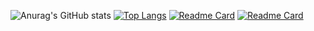 ![Anurag's GitHub stats](https://github-readme-stats.vercel.app/api?username=komarapc&show_icons=true&theme=one_dark_pro)
[![Top Langs](https://github-readme-stats.vercel.app/api/top-langs/?username=komarapc&layout=compact&langs_count=10&theme=one_dark_pro)](https://github.com/komarapc/github-readme-stats)
[![Readme Card](https://github-readme-stats.vercel.app/api/pin/?username=komarapc&repo=template-nestjs-starter&theme=one_dark_pro)](https://github.com/komarapc/template-nestjs-starter)
[![Readme Card](https://github-readme-stats.vercel.app/api/pin/?username=komarapc&repo=sample-gofiber-prisma&theme=one_dark_pro)](https://github.com/komarapc/sample-gofiber-prisma)
